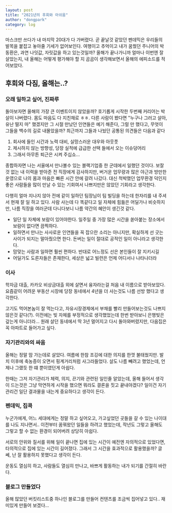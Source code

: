 ```yaml
---
layout: post
title: "2021년의 후회와 아쉬움"
author: "dongpark"
category: log
---
```

마스크만 쓰다가 내 마지막 20대가 다 가버렸다. 곧 끝날것 같았던 펜데믹은 우리들의 발목을 붙잡고 놓아줄 기세가 없어보인다. 여행이고 추억이고 내가 꿈꿨던 주니어의 박동환은, 과연 나잇값, 자릿값을 하고 있는것일까? 올해가 끝나가니까 얼마나 이번엔 잘 살았는지, 내 올해는 어떻게 평가해야 할 지 곰곰이 생각해보면서 올해의 에피소드를 적어보았다. 

## 후회와 다짐, 올해는..?

### 오래 일하고 싶어, 진짜루
돌아보자면 올해의 가장 큰 이벤트이지 않았을까? 호기롭게 시작한 두번째 커리어는 박살이 나버렸다. 몸도 마음도 다 지친채로 ㅎㅎ. 다른 사람이 봤다면 "누구나 그러고 살아, 유난 떨지 마" 했겠지만 그 시절 만났던 인연들은 예기 해준다, 그럴 만 했다고, 무엇이 그들을 백수의 길로 내몰았을까? 최근까지 그들과 나눴던 공통된 의견들은 다음과 같다

1. 회사에 들인 시간과 노력 대비, 실망스러운 대우와 아웃풋
2. 제시하지 않는 방향성, 당장 실적에 급급한 선택 들에서 오는 이슈덩어리
3. 그래서 아무튼 퇴근은 시켜 주십쇼...

종합하자면 나는 서울에서 만나볼수 있는 블랙기업중 한 군데에서 일했던 것이다. 보잘것 없는 내 이력을 받아준 전 직장에게 감사하지만, 버거운 업무량과 많은 야근과 방만한 운영으로 나의 몸과 마음은 빠른 시간 안에 갈려 나갔다. 대신 척박했던 업무환경 덕인지 좋은 사람들을 많이 만날 수 있는 기회여서 나쁘지만은 않았던 기회라고 생각한다.

다행히 얼마 지나지 않아 전에 같이 일하던 팀장님이 팀 빌딩을 하는데 한자리를 내 주셔서 현재 잘 일 하고 있다. 사람 사는데 다 똑같다고 일 자체에 힘듦은 어딜가나 비슷하지만, 나름 직장을 여러군데 다니다보니 나름 약간의 혜안이 생긴것 같다.

- 일단 일 자체에 보람이 있어야한다. 일주일 중 가장 많은 시간을 쏟아붙는 장소에서 보람이 없다면 끔찍하다.
- 일하면서 만나는 사사로운 인연들을 꼭 잡으란 소리는 아니지만, 확실하게 선 긋는 사이가 되지는 말아줬으면 한다. 돈버는 일이 절대로 공적인 일이 아니라고 생각한다.
- 맘맞는 사람과 일하면 훨씬 편하다. 반대로 어느정도 선은 본인들이 잘 지키시길
- 어딜가도 도른자들은 존재한다, 세상은 넓고 빌런은 언제 어디서나 나타나더라

### 이사
학자금 대출, 카카오 비상금대출 외에 살면서 융자라는걸 처음 내 이름으로 받아보았다. 요즘같이 어려운 부동산 시장에 당장 동네에서 4년을 더 사는것도 나름 선방 했다고 생각한다.

고기도 먹어본놈이 잘 먹는다고, 자유시장경제에서 부채를 빨리 만들어보는것도 나쁘지 않은것 같다(?). 이전에는 빚 자체를 부정적으로 생각했었는데 한번 받아보니 은행빚은 갚는게 아니더라... 원래 살던 동네에서 딱 3년 멀어지고 다시 돌아와버렸지만, 다음집은 꼭 아파트로 들어가고 싶다.

### 자기관리와의 싸움
올해는 정말 맘 가는데로 살았다. 여름에 한참 조깅에 대한 의지를 한껏 불태웠지만. 발치 이후에 축농증이 오면서 핑계거리처럼 사그라들었다. 살도 나름 빼려고 했었는데, 언제나 그랬듯 한 떄 뿐이였던게 아쉽다.

한때는 그저 자기관리가 체력, 의지, 끈기와 관련된 일인줄 알았는데, 올해 들어서 생각이 드는것은 그냥 막연하게 시작을 했으면 뭐라도 결론을 짓고 끝내야겠다? 일이건 자기관리건 일단 결과물을 내는게 중요하다고 생각이 든다.

### 펜데믹, 집콕 
누군가에게, 어느 세대에게는 정말 하고 싶어오고, 가고싶었던 곳들을 갈 수 있는 나이대를 나도 지나면서.. 이전부터 꿈꿔왔던 일들을 하려고 했었는데, 작년도 그렇고 올해도 그렇고 할 수 없는 환경이 되어버려 상당히 아쉽다.

서로의 안위와 질서를 위해 일이 끝나면 집에 있는 시간이 예전엔 자의적으로 있었다면, 타의적으로 집에 있는 시간이 길어졌다. 그래서 그 시간을 효과적으로 활용했을까? 글쎄, 난 잘 활용하지 못했다고 생각이 든다.

운동도 열심히 하고, 사람들도 열심히 만나고, 바쁘게 활동하는 내가 되기를 간절히 바란다. 

### 블로그 만들었다
올해 많았던 버킷리스트중 하나인 블로그를 만들어 컨텐츠를 조금씩 집어넣고 있다..
재미있게 만들어 보겠다...








